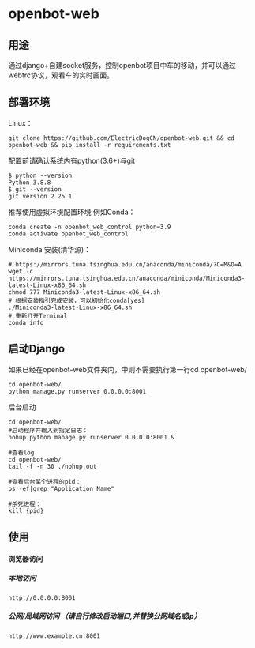 # openbot-web
用途
--------------------
通过django+自建socket服务，控制openbot项目中车的移动，并可以通过webtrc协议，观看车的实时画面。

部署环境
--------------------
Linux：
````
git clone https://github.com/ElectricDogCN/openbot-web.git && cd openbot-web && pip install -r requirements.txt
````

配置前请确认系统内有python(3.6+)与git
````
$ python --version
Python 3.8.8
$ git --version
git version 2.25.1
````
推荐使用虚拟环境配置环境 例如Conda：
````
conda create -n openbot_web_control python=3.9
conda activate openbot_web_control
````
Miniconda 安装(清华源)：
````
# https://mirrors.tuna.tsinghua.edu.cn/anaconda/miniconda/?C=M&O=A
wget -c https://mirrors.tuna.tsinghua.edu.cn/anaconda/miniconda/Miniconda3-latest-Linux-x86_64.sh
chmod 777 Miniconda3-latest-Linux-x86_64.sh
# 根据安装指引完成安装，可以初始化conda[yes]
./Miniconda3-latest-Linux-x86_64.sh
# 重新打开Terminal
conda info
````
启动Django
------------------
如果已经在openbot-web文件夹内，中则不需要执行第一行cd openbot-web/
````
cd openbot-web/
python manage.py runserver 0.0.0.0:8001
````
后台启动
````
cd openbot-web/
#启动程序并输入到指定日志：
nohup python manage.py runserver 0.0.0.0:8001 &

#查看log
cd openbot-web/
tail -f -n 30 ./nohup.out

#查看后台某个进程的pid：
ps -ef|grep "Application Name"

#杀死进程：
kill {pid}
````

使用
-----------------
#### 浏览器访问

##### 本地访问
````
http://0.0.0.0:8001
````
##### 公网/局域网访问 （请自行修改启动端口,并替换公网域名或Ip）
````
http://www.example.cn:8001
````
